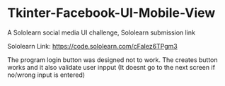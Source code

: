 # Tkinter-Facebook-UI-Mobile-View

A Sololearn social media UI challenge, Sololearn submission link

Sololearn Link: https://code.sololearn.com/cFaIez6TPgm3

The program login button was designed not to work. 
The creates button works and it also validate user inpput (It doesnt go to the next screen if no/wrong input is entered)
